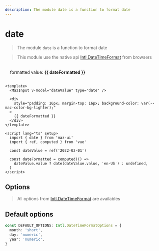 ```yaml
---
description: The module date is a function to format date
---
```


# date

> The module `date` is a function to format date

> This module use the native api [Intl.DateTimeFormat](https://developer.mozilla.org/fr/docs/Web/JavaScript/Reference/Global_Objects/Intl/DateTimeFormat) from browsers

<MazInput v-model="dateValue" type="date" />

<div
  style="padding: 16px; margin-top: 16px; background-color: var(--maz-color-bg-lighter);"
  class="flex flex-center rounded gap-05"
>
  formatted value: <strong>{{ dateFormatted }}</strong>
</div>

<script lang="ts" setup>
  import { date } from 'maz-ui'
  import { ref, computed } from 'vue'

  const dateValue = ref('2022-02-01')

  const dateFormatted = computed(() =>
    dateValue.value ? date(dateValue.value, 'en-US') : undefined,
  )
</script>

```vue
<template>
  <MazInput v-model="dateValue" type="date" />

  <div
    style="padding: 16px; margin-top: 16px; background-color: var(--maz-color-bg-lighter);"
  >
    {{ dateFormatted }}
  </div>
</template>

<script lang="ts" setup>
  import { date } from 'maz-ui'
  import { ref, computed } from 'vue'

  const dateValue = ref('2022-02-01')

  const dateFormatted = computed(() =>
    dateValue.value ? date(dateValue.value, 'en-US') : undefined,
  )
</script>
```

## Options

> All options from [Intl.DateTimeFormat](https://developer.mozilla.org/fr/docs/Web/JavaScript/Reference/Global_Objects/Intl/DateTimeFormat) are availables

## Default options

```ts
const DEFAULT_OPTIONS: Intl.DateTimeFormatOptions = {
  month: 'short',
  day: 'numeric',
  year: 'numeric',
}
```
